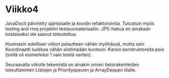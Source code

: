 # Viikko4

JavaDocit päivitetty ajantasalle ja koodin refaktorointia.
Tutustuin myös testing and rmq projektin testausmateriaaliin.
JPS-hakua en ainakaan toistaiseksi ole saanut toteutettua.

Huomasin edellisen viikon palautteen vähän myöhässä, mutta sain Koordinaatti
luokkaa vähän siistimpään kuntoon. Karsin konstruktoreita pois (siellä oli esimerkiksi 
1 vain testiä varten).

Seuraavalla viikolle tekemistä on ainakin omien tietorakenteiden toteuttaminen Listojen
ja Priorityqueuen ja ArrayDequen tilalle.